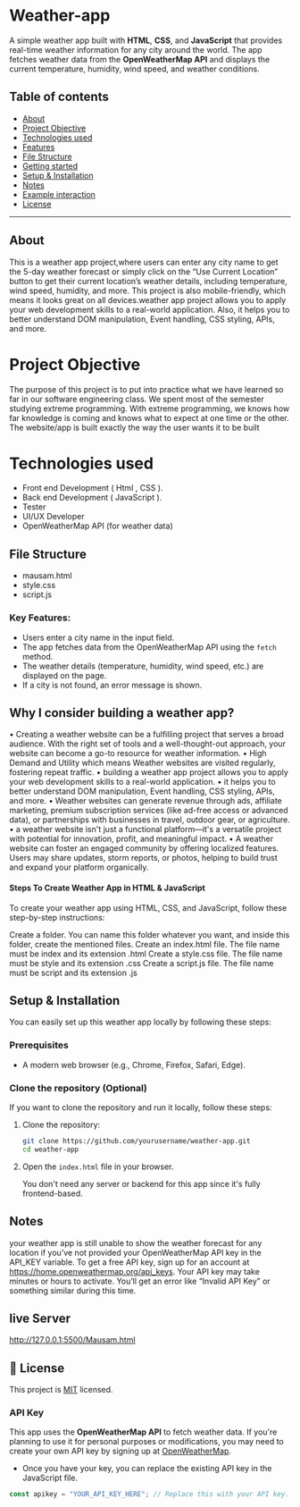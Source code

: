 # Weather-app
A simple weather app built with **HTML**, **CSS**, and **JavaScript** that provides real-time weather information for any city around the world. The app fetches weather data from the **OpenWeatherMap API** and displays the current temperature, humidity, wind speed, and weather conditions.
## Table of contents

- [About](#About)
- [Project Objective](#ProjectObjective)
- [Technologies used](#Technologiesused)
- [Features](#features)
- [File Structure](#FileStructure)
- [Getting started](#GettingStarted)
- [Setup & Installation](#Setup&Installation)
- [Notes](#Notes)
- [Example interaction](#Exampleinteraction)
- [License](#-license)
---
## About
This is a weather app project,where users can enter any city name to get the 5-day weather forecast or simply click on the “Use Current Location” button to get their current location’s weather details, including temperature, wind speed, humidity, and more. This project is also mobile-friendly, which means it looks great on all devices.weather app project allows you to apply your web development skills to a real-world application. Also, it helps you to better understand DOM manipulation, Event handling, CSS styling, APIs, and more.
# Project Objective
The purpose of this project is to put into practice what we have learned so far in our software engineering class.
We spent most of the semester studying extreme programming. With extreme programming, we knows how far knowledge is coming and knows what to expect at one time or the other. The website/app is built exactly the way the user wants it to be built

# Technologies used
- Front end Development ( Html , CSS ).
- Back end Development ( JavaScript ).
- Tester
- UI/UX Developer
- OpenWeatherMap API (for weather data)

## File Structure
- mausam.html
- style.css
- script.js
### Key Features:
- Users enter a city name in the input field.
- The app fetches data from the OpenWeatherMap API using the `fetch` method.
- The weather details (temperature, humidity, wind speed, etc.) are displayed on the page.
- If a city is not found, an error message is shown.

## Why I consider building a weather app?
•	Creating a weather website can be a fulfilling project that serves a broad audience. With the right set of tools and a well-thought-out approach, your website can become a go-to resource for weather information.
•	High Demand and Utility which means Weather websites are visited regularly, fostering repeat traffic.
•	building a weather app project allows you to apply your web development skills to a real-world application.
•	it helps you to better understand DOM manipulation, Event handling, CSS styling, APIs, and more.
•	Weather websites can generate revenue through ads, affiliate marketing, premium subscription services (like ad-free access or advanced data), or partnerships with businesses in travel, outdoor gear, or agriculture.
•	a weather website isn't just a functional platform—it's a versatile project with potential for innovation, profit, and meaningful impact.
•	A weather website can foster an engaged community by offering localized features. Users may share updates, storm reports, or photos, helping to build trust and expand your platform organically.

#### Steps To Create Weather App in HTML & JavaScript
To create your weather app using HTML, CSS, and JavaScript, follow these step-by-step instructions:

Create a folder. You can name this folder whatever you want, and inside this folder, create the mentioned files.
Create an index.html file. The file name must be index and its extension .html
Create a style.css file. The file name must be style and its extension .css
Create a script.js file. The file name must be script and its extension .js

## Setup & Installation

You can easily set up this weather app locally by following these steps:

### Prerequisites

- A modern web browser (e.g., Chrome, Firefox, Safari, Edge).
  
  

### Clone the repository (Optional)

If you want to clone the repository and run it locally, follow these steps:

1. Clone the repository:

    ```bash
    git clone https://github.com/yourusername/weather-app.git
    cd weather-app
2. Open the `index.html` file in your browser.

   You don't need any server or backend for this app since it's fully frontend-based.

## Notes
your weather app is still unable to show the weather forecast for any location if you’ve not provided your OpenWeatherMap API key in the API_KEY variable. To get a free API key, sign up for an account at https://home.openweathermap.org/api_keys. Your API key may take minutes or hours to activate. You’ll get an error like “Invalid API Key” or something similar during this time.

## live Server
http://127.0.0.1:5500/Mausam.html

## 📝 License

This project is [MIT](./LICENSE) licensed.   

### API Key

This app uses the **OpenWeatherMap API** to fetch weather data. If you're planning to use it for personal purposes or modifications, you may need to create your own API key by signing up at [OpenWeatherMap](https://openweathermap.org/api).

- Once you have your key, you can replace the existing API key in the JavaScript file.

```javascript
const apikey = "YOUR_API_KEY_HERE"; // Replace this with your API key.  



